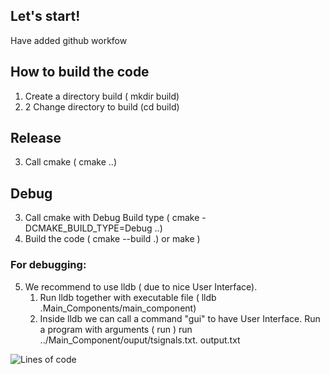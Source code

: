 
## Let's start!

Have added  github workfow

## How to build the code
1. Create a directory build ( mkdir build)
2. 2 Change directory to build (cd build)

## Release
3. Call cmake ( cmake ..)

## Debug
3. Call cmake with Debug Build type ( cmake -DCMAKE_BUILD_TYPE=Debug ..)
4.  Build the code ( cmake --build .) or make <target name>)

### For debugging:
5. We recommend to use lldb ( due to nice User Interface).
    1. Run lldb together with executable file ( lldb .Main_Components/main_component)
    2. Inside lldb we can call a command "gui" to have User Interface. Run a program with arguments ( run <arg1> <arg2>)  run ../Main_Component/ouput/tsignals.txt. output.txt

![Lines of code](https://tokei.rs/b1/github/The-R4V3N/project_x_the_r4v3n)
